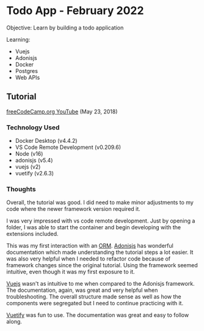 # Todo App - February 2022
Objective: Learn by building a todo application

Learning:
 - Vuejs
 - Adonisjs
 - Docker
 - Postgres
 - Web APIs

## Tutorial
[freeCodeCamp.org YouTube](https://youtu.be/dfEZlcPvez8) (May 23, 2018)

### Technology Used
 - Docker Desktop (v4.4.2)
 - VS Code Remote Development (v0.209.6)
 - Node (v16)
 - adonisjs (v5.4)
 - vuejs (v2)
 - vuetify (v2.6.3)

### Thoughts
Overall, the tutorial was good. I did need to make minor adjustments to my code where the newer framework version required it.

I was very impressed with vs code remote development. Just by opening a folder, I was able to start the container and begin developing with the extensions included.

This was my first interaction with an [ORM](https://en.wikipedia.org/wiki/Object%E2%80%93relational_mapping). [Adonisjs](https://adonisjs.com/) has wonderful documentation which made understanding the tutorial steps a lot easier. It was also very helpful when I needed to refactor code because of framework changes since the original tutorial. Using the framework seemed intuitive, even though it was my first exposure to it.

[Vuejs](https://vuejs.org/) wasn't as intuitive to me when compared to the Adonisjs framework. The documentation, again, was great and very helpful when troubleshooting. The overall structure made sense as well as how the components were segregated but I need to continue practicing with it.

[Vuetify](https://vuetifyjs.com) was fun to use. The documentation was great and easy to follow along.